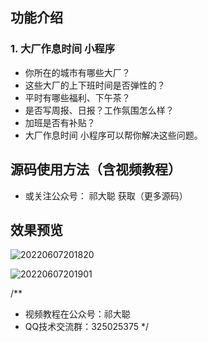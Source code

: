 
## 功能介绍

### 1. 大厂作息时间 小程序

- 你所在的城市有哪些大厂？
- 这些大厂的上下班时间是否弹性的？
- 平时有哪些福利、下午茶？
- 是否写周报、日报？工作氛围怎么样？
- 加班是否有补贴？
- 大厂作息时间 小程序可以帮你解决这些问题。


## 源码使用方法（含视频教程）

- 或关注公众号： 祁大聪 获取（更多源码）


## 效果预览

![20220607201820](https://cdn.jsdelivr.net/gh/qidacong/blob-img@master/20220607/20220607201820.48e4v8jho060.webp)

![20220607201901](https://cdn.jsdelivr.net/gh/qidacong/blob-img@master/20220607/20220607201901.3s3d8guxnmy.webp)


/**
 * 视频教程在公众号：祁大聪
 * QQ技术交流群：325025375
 */
